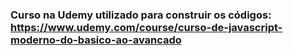 ### Curso na Udemy utilizado para construir os códigos: https://www.udemy.com/course/curso-de-javascript-moderno-do-basico-ao-avancado
